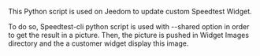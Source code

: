 This Python script is used on Jeedom to update custom Speedtest Widget.

To do so, Speedtest-cli python script is used with --shared option in order to get the result in a picture.
Then, the picture is pushed in Widget Images directory and the a customer widget display this image.
